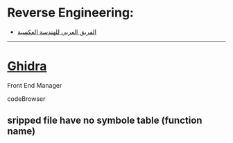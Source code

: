 Reverse Engineering:
===

- [الفريق العربي للهندسة العكسية](https://www.at4re.net/)


----------------------------------------------------------------------------------------------------------------------
[Ghidra]()
===

Front End Manager

codeBrowser


sripped file 
have no symbole table (function name)
----------------------------------------------------------------------------------------------------------------------
